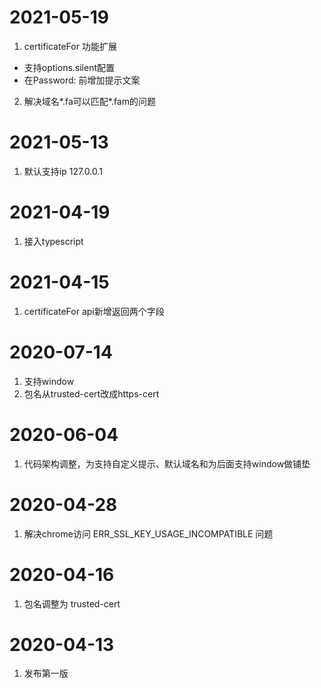 # 2021-05-19
1. certificateFor 功能扩展
  - 支持options.silent配置
  - 在Password: 前增加提示文案
2. 解决域名*.fa可以匹配*.fam的问题 

# 2021-05-13
1. 默认支持ip 127.0.0.1 

# 2021-04-19
1. 接入typescript

# 2021-04-15
1. certificateFor api新增返回两个字段

# 2020-07-14
1. 支持window
2. 包名从trusted-cert改成https-cert

# 2020-06-04
1. 代码架构调整，为支持自定义提示、默认域名和为后面支持window做铺垫

# 2020-04-28
1. 解决chrome访问 ERR_SSL_KEY_USAGE_INCOMPATIBLE 问题

# 2020-04-16
1. 包名调整为 trusted-cert

# 2020-04-13
1. 发布第一版
